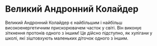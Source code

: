# Великий Андронний Колайдер

Великий Андронний Колайдер є найбільшим і найбільш високоенергетичним
прискорювачем часток у світі. Він виконує зіткнення протонів одного з іншим! Це
дійсно підступно, як хулігани у школі, які зіштовхують маленьких діточок одного
з іншим.
